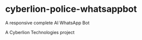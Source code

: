 # cyberlion-police-whatsappbot
A responsive complete AI WhatsApp Bot

A Cyberlion Technologies project
